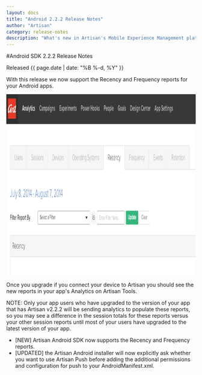 ```yaml
---
layout: docs
title: "Android 2.2.2 Release Notes"
author: "Artisan"
category: release-notes
description: "What's new in Artisan's Mobile Experience Management platform."
---
```

#Android SDK 2.2.2 Release Notes

Released {{ page.date | date: "%B %-d, %Y" }}

With this release we now support the Recency and Frequency reports for your Android apps.

<img src="/images/recency_frequency_tabs_for_android.png" width="700" height="480" alt="New frequency and recency reports for Android apps. You can find these new reports under Analyze in Artisan Tools once you upgrade to Android 2.2.2" />

Once you upgrade if you connect your device to Artisan you should see the new reports in your app's Analytics on Artisan Tools.

<div class="note note-hint">
  <p>NOTE: Only your app users who have upgraded to the version of your app that has Artisan v2.2.2 will be sending analytics to populate these reports, so you may see a difference in the session totals for these reports versus your other session reports until most of your users have upgraded to the latest version of your app.</p>
</div>

* [NEW] Artisan Android SDK now supports the Recency and Frequency reports.
* [UPDATED] the Artisan Android installer will now explicitly ask whether you want to use Artisan Push before adding the additional permissions and configuration for push to your AndroidManifest.xml.
